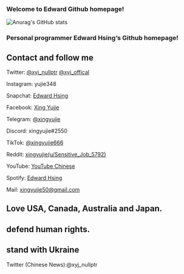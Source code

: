 ### Welcome to Edward Github homepage!
![Anurag's GitHub stats](https://github-readme-stats.vercel.app/api?username=xingyujie&show_icons=true&theme=radical)
### Personal programmer Edward Hsing‘s Github homepage!
## Contact and follow me
Twitter:
[@xyj_nullptr](https://twitter.com/xyj_nullptr?t=jT2-rH9MM8hvujhyEokTMw&s=09)
[@xyj_offical](https://twitter.com/xyj_offical?t=DkCinU_dYswiFrwUCma9Yw&s=09)

Instagram: yujie348 

Snapchat: [Edward Hsing](https://www.snapchat.com/add/xingyujie50?share_id=XQ8dG5mh_CI&locale=en-US) 

Facebook: [Xing Yujie](https://www.facebook.com/xingyujie50) 

Telegram: [@xingyujie](https://t.me/xingyujie)

Discord: xingyujie#2550 

TikTok: [@xingyujie666](tiktok.com/@xingyujie666) 

Reddit: [xingyujie(u/Sensitive_Job_5792)](https://www.reddit.com/u/Sensitive_Job_5792?utm_medium=android_app&utm_source=share) 

YouTube: [YouTube Chinese](https://youtube.com/channel/UCIPtEPclvYjDSgJCehyS48g) 

Spotify: [Edward Hsing](https://open.spotify.com/user/31t25zuf52aqdft4c3voija46hu4?si=gYflcD8DSnSfr5tjx0Ftkw&utm_source=copy-link) 

Mail: xingyujie50@gmail.com

## Love USA, Canada, Australia and Japan. 
## defend human rights.
## stand with Ukraine 

Twitter (Chinese News):@xyj_nullptr
